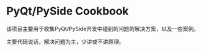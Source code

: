 PyQt/PySide Cookbook
====================

该项目主要用于收集PyQt/PySide开发中碰到的问题的解决方案，以及一些案例。

主要代码说话，解决问题为主，少讲或不讲原理。
